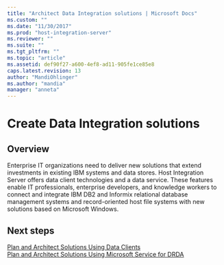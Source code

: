 ```yaml
---
title: "Architect Data Integration solutions | Microsoft Docs"
ms.custom: ""
ms.date: "11/30/2017"
ms.prod: "host-integration-server"
ms.reviewer: ""
ms.suite: ""
ms.tgt_pltfrm: ""
ms.topic: "article"
ms.assetid: def90f27-a600-4ef8-ad11-905fe1ce85e8
caps.latest.revision: 13
author: "MandiOhlinger"
ms.author: "mandia"
manager: "anneta"
---
```

# Create Data Integration solutions

## Overview
Enterprise IT organizations need to deliver new solutions that extend investments in existing IBM systems and data stores. Host Integration Server offers data client technologies and a data service. These features enable IT professionals, enterprise developers, and knowledge workers to connect and integrate IBM DB2 and Informix relational database management systems and record-oriented host file systems with new solutions based on Microsoft Windows.  
  
## Next steps
 [Plan and Architect Solutions Using Data Clients](../core/planning-and-architecting-solutions-using-data-clients.md)   
 [Plan and Architect Solutions Using Microsoft Service for DRDA](../core/planning-and-architecting-solutions-using-microsoft-service-for-drda.md)